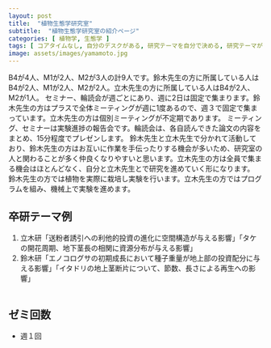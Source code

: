 ```yaml
---
layout: post
title:  "植物生態学研究室"
subtitle:  "植物生態学研究室の紹介ページ"
categories: [ 植物学, 生態学 ]
tags: [ コアタイムなし, 自分のデスクがある, 研究テーマを自分で決める, 研究テーマが与えられる ]
image: assets/images/yamamoto.jpg
---
```


B4が4人、M1が2人、M2が3人の計9人です。鈴木先生の方に所属している人はB4が2人、M1が2人、M2が2人。立木先生の方に所属している人はB4が2人、M2が1人。
セミナー、輪読会が週ごとにあり、週に2日は固定で集まります。鈴木先生の方はプラスで全体ミーティングが週に1度あるので、週３で固定で集まっています。立木先生の方は個別ミーティングが不定期であります。
ミーティング、セミナーは実験進捗の報告会です。輪読会は、各自読んできた論文の内容をまとめ、15分程度でプレゼンします。
鈴木先生と立木先生で分かれて活動しており、鈴木先生の方はお互いに作業を手伝ったりする機会が多いため、研究室の人と関わることが多く仲良くなりやすいと思います。立木先生の方は全員で集まる機会はほとんどなく、自分と立木先生とで研究を進めていく形になります。
鈴木先生の方では植物を実際に栽培し実験を行います。立木先生の方ではプログラムを組み、機械上で実験を進めます。
  
## 卒研テーマ例
1. 立木研「送粉者誘引への利他的投資の進化に空間構造が与える影響」「タケの開花周期、地下茎長の相関に資源分布が与える影響」
1. 鈴木研「エノコログサの初期成長において種子重量が地上部の投資配分に与える影響」「イタドリの地上茎断片について、節数、長さによる再生への影響」
<br /><br />

## ゼミ回数
- 週１回
<br /><br />
